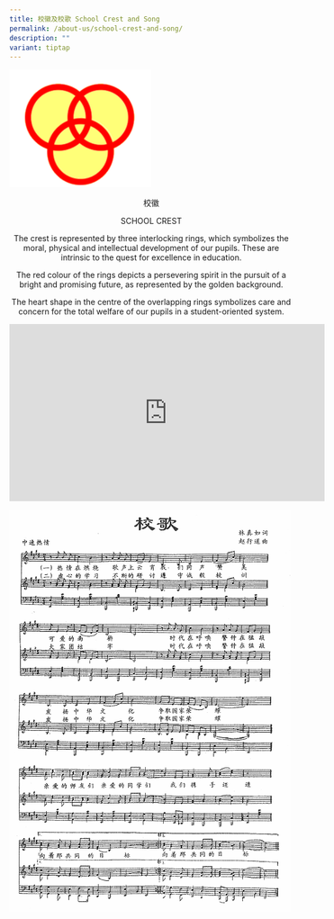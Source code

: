 ```yaml
---
title: 校徽及校歌 School Crest and Song
permalink: /about-us/school-crest-and-song/
description: ""
variant: tiptap
---
```

<img src="/images/image1.png" style="width:50%">
		 
<center>
	
校徽

SCHOOL CREST

The crest is represented by three interlocking rings, which symbolizes the moral, physical and intellectual development of our pupils. These are intrinsic to the quest for excellence in education.

The red colour of the rings depicts a persevering spirit in the pursuit of a bright and promising future, as represented by the golden background.

The heart shape in the centre of the overlapping rings symbolizes care and concern for the total welfare of our pupils in a student-oriented system.
	
</center>

<iframe width="560" height="315" src="https://www.youtube.com/embed/RlKweap39Fc" title="YouTube video player" frameborder="0" allow="accelerometer; autoplay; clipboard-write; encrypted-media; gyroscope; picture-in-picture" allowfullscreen=""></iframe>

![](/images/image2.png)
